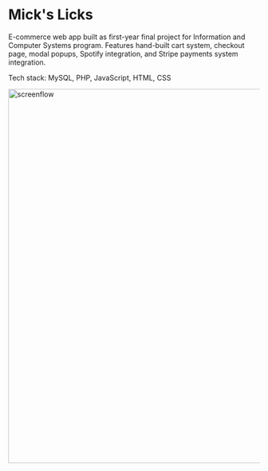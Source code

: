 # Mick's Licks

E-commerce web app built as first-year final project for Information and Computer Systems program. Features hand-built cart system, checkout page, modal popups, Spotify integration, and Stripe payments system integration. 

Tech stack: MySQL, PHP, JavaScript, HTML, CSS

<img src="https://github.com/a-bishop/micks-licks/blob/master/screencasts/mickslicks.gif" alt="screenflow" width=750>
